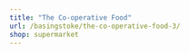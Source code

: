 ```yaml
---
title: "The Co-operative Food"
url: /basingstoke/the-co-operative-food-3/
shop: supermarket
---
```

